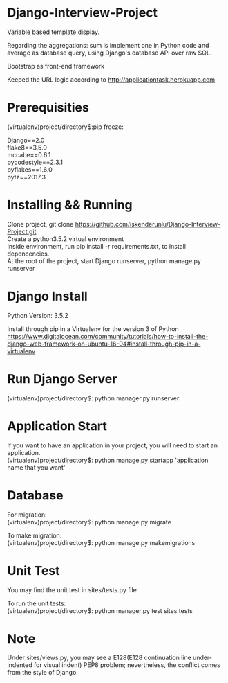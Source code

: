 # Django-Interview-Project
Variable based template display.

Regarding the aggregations: sum is implement one in Python code and average as database query, using Django's database API over raw SQL.

Bootstrap as front-end framework

Keeped the URL logic according to <http://applicationtask.herokuapp.com>

# Prerequisities
(virtualenv)project/directory$:pip freeze:


Django==2.0\
flake8==3.5.0\
mccabe==0.6.1\
pycodestyle==2.3.1\
pyflakes==1.6.0\
pytz==2017.3

# Installing && Running
Clone project, git clone https://github.com/iskenderunlu/Django-Interview-Project.git \
Create a python3.5.2 virtual environment \
Inside environment, run pip install -r requirements.txt, to install depencencies. \
At the root of the project, start Django runserver, python manage.py runserver

# Django Install
Python Version: 3.5.2

Install through pip in a Virtualenv for the version 3 of Python <https://www.digitalocean.com/community/tutorials/how-to-install-the-django-web-framework-on-ubuntu-16-04#install-through-pip-in-a-virtualenv>

# Run Django Server
(virtualenv)project/directory$: python manager.py runserver

# Application Start
If you want to have an application in your project, you will need to start an application.\
(virtualenv)project/directory$: python manage.py startapp 'application name that you want'

# Database
For migration:\
(virtualenv)project/directory$: python manage.py migrate <application name in your project>

To make migration: \
(virtualenv)project/directory$: python manage.py makemigrations <application name in your project>
  
# Unit Test

You may find the unit test in sites/tests.py file.

To run the unit tests:\
(virtualenv)project/directory$: python manager.py test sites.tests

# Note
Under sites/views.py, you may see a E128(E128 continuation line under-indented for visual indent) PEP8 problem; nevertheless, the conflict comes from the style of Django.
